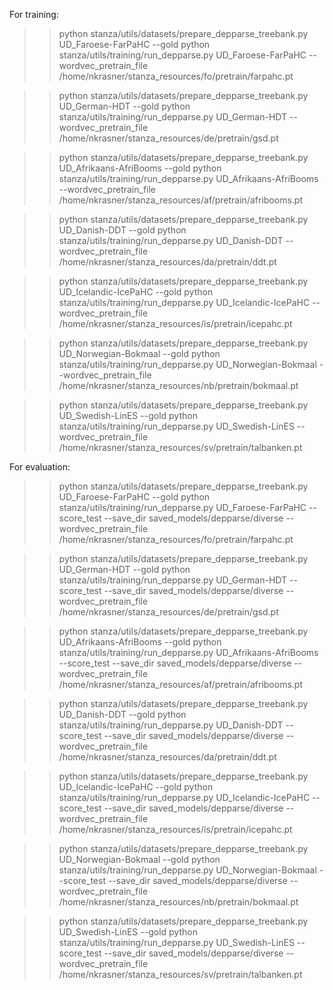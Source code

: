 For training:

>> python stanza/utils/datasets/prepare_depparse_treebank.py UD_Faroese-FarPaHC --gold
>> python stanza/utils/training/run_depparse.py UD_Faroese-FarPaHC --wordvec_pretrain_file /home/nkrasner/stanza_resources/fo/pretrain/farpahc.pt

>> python stanza/utils/datasets/prepare_depparse_treebank.py UD_German-HDT --gold
>> python stanza/utils/training/run_depparse.py UD_German-HDT --wordvec_pretrain_file /home/nkrasner/stanza_resources/de/pretrain/gsd.pt

>> python stanza/utils/datasets/prepare_depparse_treebank.py UD_Afrikaans-AfriBooms --gold
>> python stanza/utils/training/run_depparse.py UD_Afrikaans-AfriBooms --wordvec_pretrain_file /home/nkrasner/stanza_resources/af/pretrain/afribooms.pt

>> python stanza/utils/datasets/prepare_depparse_treebank.py UD_Danish-DDT --gold
>> python stanza/utils/training/run_depparse.py UD_Danish-DDT --wordvec_pretrain_file /home/nkrasner/stanza_resources/da/pretrain/ddt.pt

>> python stanza/utils/datasets/prepare_depparse_treebank.py UD_Icelandic-IcePaHC --gold
>> python stanza/utils/training/run_depparse.py UD_Icelandic-IcePaHC --wordvec_pretrain_file /home/nkrasner/stanza_resources/is/pretrain/icepahc.pt

>> python stanza/utils/datasets/prepare_depparse_treebank.py UD_Norwegian-Bokmaal --gold
>> python stanza/utils/training/run_depparse.py UD_Norwegian-Bokmaal --wordvec_pretrain_file /home/nkrasner/stanza_resources/nb/pretrain/bokmaal.pt

>> python stanza/utils/datasets/prepare_depparse_treebank.py UD_Swedish-LinES --gold
>> python stanza/utils/training/run_depparse.py UD_Swedish-LinES --wordvec_pretrain_file /home/nkrasner/stanza_resources/sv/pretrain/talbanken.pt


For evaluation:

>> python stanza/utils/datasets/prepare_depparse_treebank.py UD_Faroese-FarPaHC --gold
>> python stanza/utils/training/run_depparse.py UD_Faroese-FarPaHC --score_test --save_dir saved_models/depparse/diverse --wordvec_pretrain_file /home/nkrasner/stanza_resources/fo/pretrain/farpahc.pt

>> python stanza/utils/datasets/prepare_depparse_treebank.py UD_German-HDT --gold
>> python stanza/utils/training/run_depparse.py UD_German-HDT --score_test --save_dir saved_models/depparse/diverse --wordvec_pretrain_file /home/nkrasner/stanza_resources/de/pretrain/gsd.pt

>> python stanza/utils/datasets/prepare_depparse_treebank.py UD_Afrikaans-AfriBooms --gold
>> python stanza/utils/training/run_depparse.py UD_Afrikaans-AfriBooms --score_test --save_dir saved_models/depparse/diverse --wordvec_pretrain_file /home/nkrasner/stanza_resources/af/pretrain/afribooms.pt

>> python stanza/utils/datasets/prepare_depparse_treebank.py UD_Danish-DDT --gold
>> python stanza/utils/training/run_depparse.py UD_Danish-DDT --score_test --save_dir saved_models/depparse/diverse --wordvec_pretrain_file /home/nkrasner/stanza_resources/da/pretrain/ddt.pt

>> python stanza/utils/datasets/prepare_depparse_treebank.py UD_Icelandic-IcePaHC --gold
>> python stanza/utils/training/run_depparse.py UD_Icelandic-IcePaHC --score_test --save_dir saved_models/depparse/diverse --wordvec_pretrain_file /home/nkrasner/stanza_resources/is/pretrain/icepahc.pt

>> python stanza/utils/datasets/prepare_depparse_treebank.py UD_Norwegian-Bokmaal --gold
>> python stanza/utils/training/run_depparse.py UD_Norwegian-Bokmaal --score_test --save_dir saved_models/depparse/diverse --wordvec_pretrain_file /home/nkrasner/stanza_resources/nb/pretrain/bokmaal.pt

>> python stanza/utils/datasets/prepare_depparse_treebank.py UD_Swedish-LinES --gold
>> python stanza/utils/training/run_depparse.py UD_Swedish-LinES --score_test --save_dir saved_models/depparse/diverse --wordvec_pretrain_file /home/nkrasner/stanza_resources/sv/pretrain/talbanken.pt